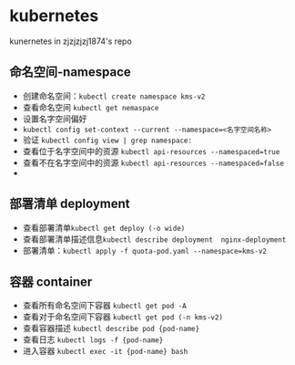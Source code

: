 # kubernetes

kunernetes in zjzjzjzj1874's repo

## 命名空间-namespace

- 创建命名空间：`kubectl create namespace kms-v2`
- 查看命名空间 `kubectl get nemaspace`
- 设置名字空间偏好
- `kubectl config set-context --current --namespace=<名字空间名称>`
- 验证 `kubectl config view | grep namespace:`
- 查看位于名字空间中的资源 `kubectl api-resources --namespaced=true`
- 查看不在名字空间中的资源 `kubectl api-resources --namespaced=false`
- 


## 部署清单 deployment
- 查看部署清单`kubectl get deploy (-o wide)`
- 查看部署清单描述信息`kubectl describe deployment  nginx-deployment`
- 部署清单：`kubectl apply -f quota-pod.yaml --namespace=kms-v2`


## 容器 container
- 查看所有命名空间下容器 `kubectl get pod -A`
- 查看对于命名空间下容器 `kubectl get pod (-n kms-v2)`
- 查看容器描述 `kubectl describe pod {pod-name}`
- 查看日志 `kubectl logs -f {pod-name}`
- 进入容器 `kubectl exec -it {pod-name} bash`